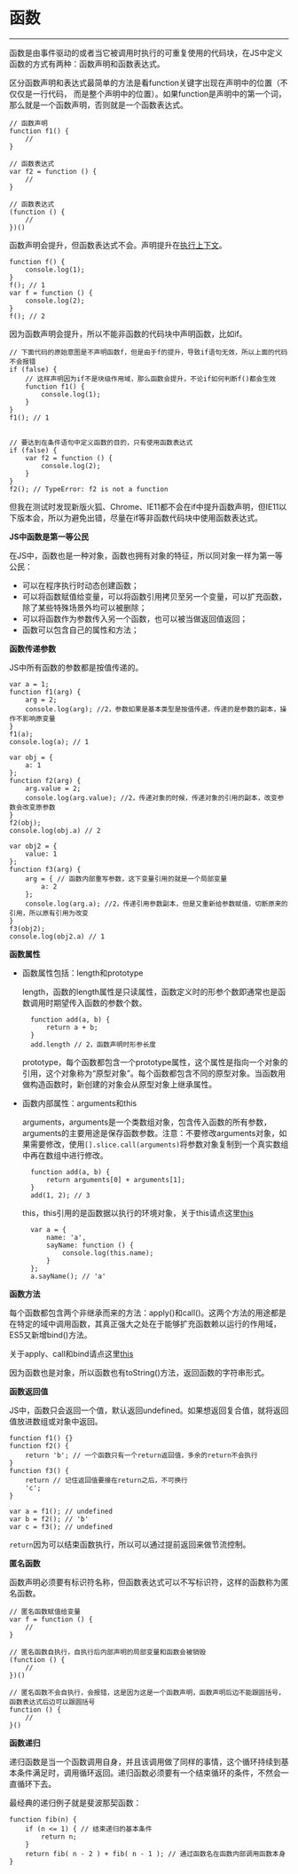 # 函数 #


----------

函数是由事件驱动的或者当它被调用时执行的可重复使用的代码块，在JS中定义函数的方式有两种：函数声明和函数表达式。

区分函数声明和表达式最简单的方法是看function关键字出现在声明中的位置（不仅仅是一行代码， 而是整个声明中的位置）。如果function是声明中的第一个词，那么就是一个函数声明，否则就是一个函数表达式。
	
	// 函数声明
	function f1() {
		//
	}
	
	// 函数表达式
	var f2 = function () {
		//
	}
	
	// 函数表达式
	(function () {
		//
	})()

函数声明会提升，但函数表达式不会。声明提升在[执行上下文](https://github.com/huanghaibin91/My-JS/blob/master/md/execution-context.md)。

	function f() {
		console.log(1);
	}
	f(); // 1
	var f = function () {
		console.log(2);
	}
	f(); // 2

因为函数声明会提升，所以不能非函数的代码块中声明函数，比如if。

	// 下面代码的原始意图是不声明函数f，但是由于f的提升，导致if语句无效，所以上面的代码不会报错
    if (false) {
		// 这样声明因为if不是块级作用域，那么函数会提升，不论if如何判断f()都会生效
        function f1() {
			console.log(1);
		} 
    }
    f1(); // 1
        
	
    // 要达到在条件语句中定义函数的目的，只有使用函数表达式
    if (false) {
        var f2 = function () {
			console.log(2);
		}
    }
    f2(); // TypeError: f2 is not a function

但我在测试时发现新版火狐、Chrome、IE11都不会在if中提升函数声明，但IE11以下版本会，所以为避免出错，尽量在if等非函数代码块中使用函数表达式。

**JS中函数是第一等公民**

在JS中，函数也是一种对象，函数也拥有对象的特征，所以同对象一样为第一等公民：

- 可以在程序执行时动态创建函数；
- 可以将函数赋值给变量，可以将函数引用拷贝至另一个变量，可以扩充函数，除了某些特殊场景外均可以被删除；
- 可以将函数作为参数传入另一个函数，也可以被当做返回值返回；
- 函数可以包含自己的属性和方法；

**函数传递参数**

JS中所有函数的参数都是按值传递的。

	var a = 1;
	function f1(arg) {
        arg = 2;
        console.log(arg); //2，参数如果是基本类型是按值传递，传递的是参数的副本，操作不影响原变量
    }
    f1(a);
    console.log(a); // 1

    var obj = {
        a: 1
    };
    function f2(arg) {
        arg.value = 2;
        console.log(arg.value); //2，传递对象的时候，传递对象的引用的副本，改变参数会改变原参数
    }
    f2(obj);
    console.log(obj.a) // 2
        
    var obj2 = {
        value: 1
    };
    function f3(arg) {
        arg = { // 函数内部重写参数，这下变量引用的就是一个局部变量
			a: 2
		};
        console.log(arg.a); //2，传递引用参数副本，但是又重新给参数赋值，切断原来的引用，所以原有引用为改变
    }
    f3(obj2);
    console.log(obj2.a) // 1

**函数属性**

- 函数属性包括：length和prototype

	length，函数的length属性是只读属性，函数定义时的形参个数即通常也是函数调用时期望传入函数的参数个数。
	
		function add(a, b) {
			return a + b;
		}
		add.length // 2，函数声明时形参长度
	
	prototype，每个函数都包含一个prototype属性，这个属性是指向一个对象的引用，这个对象称为“原型对象”。每个函数都包含不同的原型对象。当函数用做构造函数时，新创建的对象会从原型对象上继承属性。

- 函数内部属性：arguments和this

	arguments，arguments是一个类数组对象，包含传入函数的所有参数，arguments的主要用途是保存函数参数。注意：不要修改arguments对象，如果需要修改，使用`[].slice.call(arguments)`将参数对象复制到一个真实数组中再在数组中进行修改。
		
		function add(a, b) {
			return arguments[0] + arguments[1];
		}
		add(1, 2); // 3
	
	this，this引用的是函数据以执行的环境对象，关于this请点这里[this](https://github.com/huanghaibin91/My-JS/blob/master/md/this.md)
	
		var a = {
			name: 'a',
			sayName: function () {
				console.log(this.name);
			}
		};
		a.sayName(); // 'a'

**函数方法**

每个函数都包含两个非继承而来的方法：apply()和call()。这两个方法的用途都是在特定的域中调用函数，其真正强大之处在于能够扩充函数赖以运行的作用域，ES5又新增bind()方法。

关于apply、call和bind请点这里[this](https://github.com/huanghaibin91/My-JS/blob/master/md/this.md)

因为函数也是对象，所以函数也有toString()方法，返回函数的字符串形式。

**函数返回值**

JS中，函数只会返回一个值，默认返回undefined。如果想返回复合值，就将返回值放进数组或对象中返回。

	function f1() {}
	function f2() {
		return 'b'; // 一个函数只有一个return返回值，多余的return不会执行
	}
	function f3() {
		return // 记住返回值要接在return之后，不可换行 
		'c';
	}

	var a = f1(); // undefined
	var b = f2(); // 'b'
	var c = f3(); // undefined

`return`因为可以结束函数执行，所以可以通过提前返回来做节流控制。

**匿名函数**

函数声明必须要有标识符名称，但函数表达式可以不写标识符，这样的函数称为匿名函数。
	
	// 匿名函数赋值给变量
	var f = function () {
		//
	}
	
	// 匿名函数自执行，自执行后内部声明的局部变量和函数会被销毁
	(function () {
		//
	})()	
	
	// 匿名函数不会自执行，会报错，这是因为这是一个函数声明，函数声明后边不能跟圆括号，函数表达式后边可以跟圆括号
	function () {
		// 
	}()

**函数递归**

递归函数是当一个函数调用自身，并且该调用做了同样的事情，这个循环持续到基本条件满足时，调用循环返回。递归函数必须要有一个结束循环的条件，不然会一直循环下去。

最经典的递归例子就是斐波那契函数：

	function fib(n) {
    	if (n <= 1) { // 结束递归的基本条件
			return n;
		}
    	return fib( n - 2 ) + fib( n - 1 ); // 通过函数名在函数内部调用函数本身
	}


	




        

